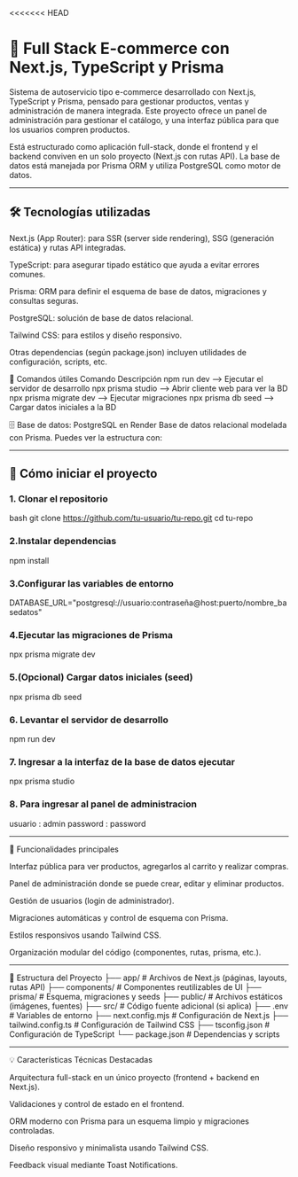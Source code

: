 <<<<<<< HEAD
# 🛒 Full Stack E-commerce con Next.js, TypeScript y Prisma

Sistema de autoservicio tipo e-commerce desarrollado con Next.js, TypeScript y Prisma, pensado para gestionar productos, ventas y administración de manera integrada. Este proyecto ofrece un panel de administración para gestionar el catálogo, y una interfaz pública para que los usuarios compren productos.

Está estructurado como aplicación full-stack, donde el frontend y el backend conviven en un solo proyecto (Next.js con rutas API). La base de datos está manejada por Prisma ORM y utiliza PostgreSQL como motor de datos.

---

## 🛠 Tecnologías utilizadas

Next.js (App Router): para SSR (server side rendering), SSG (generación estática) y rutas API integradas.

TypeScript: para asegurar tipado estático que ayuda a evitar errores comunes.

Prisma: ORM para definir el esquema de base de datos, migraciones y consultas seguras.

PostgreSQL: solución de base de datos relacional.

Tailwind CSS: para estilos y diseño responsivo.

Otras dependencias (según package.json) incluyen utilidades de configuración, scripts, etc.

🧰 Comandos útiles
Comando Descripción
npm run dev --> Ejecutar el servidor de desarrollo
npx prisma studio --> Abrir cliente web para ver la BD
npx prisma migrate dev --> Ejecutar migraciones
npx prisma db seed --> Cargar datos iniciales a la BD

🗄 Base de datos: PostgreSQL en Render
Base de datos relacional modelada con Prisma. Puedes ver la estructura con:

---

## 🧪 Cómo iniciar el proyecto

### 1. Clonar el repositorio

bash
git clone https://github.com/tu-usuario/tu-repo.git
cd tu-repo

### 2.Instalar dependencias

npm install

### 3.Configurar las variables de entorno

DATABASE_URL="postgresql://usuario:contraseña@host:puerto/nombre_basedatos"

### 4.Ejecutar las migraciones de Prisma

npx prisma migrate dev

### 5.(Opcional) Cargar datos iniciales (seed)

npx prisma db seed

### 6. Levantar el servidor de desarrollo

npm run dev

### 7. Ingresar a la interfaz de la base de datos ejecutar

npx prisma studio

### 8. Para ingresar al panel de administracion

usuario : admin
password : password

---

🧩 Funcionalidades principales

Interfaz pública para ver productos, agregarlos al carrito y realizar compras.

Panel de administración donde se puede crear, editar y eliminar productos.

Gestión de usuarios (login de administrador).

Migraciones automáticas y control de esquema con Prisma.

Estilos responsivos usando Tailwind CSS.

Organización modular del código (componentes, rutas, prisma, etc.).

---

🧱 Estructura del Proyecto
├── app/                  # Archivos de Next.js (páginas, layouts, rutas API)
├── components/           # Componentes reutilizables de UI
├── prisma/               # Esquema, migraciones y seeds
├── public/               # Archivos estáticos (imágenes, fuentes)
├── src/                  # Código fuente adicional (si aplica)
├── .env                  # Variables de entorno
├── next.config.mjs       # Configuración de Next.js
├── tailwind.config.ts    # Configuración de Tailwind CSS
├── tsconfig.json         # Configuración de TypeScript
└── package.json          # Dependencias y scripts

---

💡 Características Técnicas Destacadas

Arquitectura full-stack en un único proyecto (frontend + backend en Next.js).

Validaciones y control de estado en el frontend.

ORM moderno con Prisma para un esquema limpio y migraciones controladas.

Diseño responsivo y minimalista usando Tailwind CSS.

Feedback visual mediante Toast Notifications.

